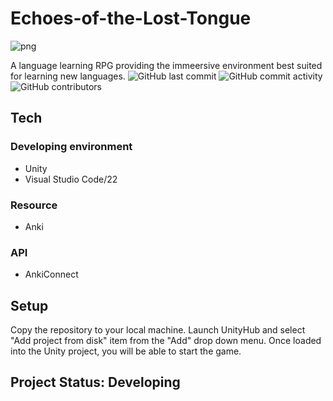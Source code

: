 # Echoes-of-the-Lost-Tongue
 ![png](https://github.com/user-attachments/assets/9e8a4c47-b21e-418d-b217-fa14a5386ece)


A language learning RPG providing the immeersive environment best suited for learning new languages.
![GitHub last commit](https://img.shields.io/github/last-commit/MarCrafting/Echoes-of-the-Lost-Tongue)
![GitHub commit activity](https://img.shields.io/github/commit-activity/w/marcrafting/echoes-of-the-lost-tongue)
![GitHub contributors](https://img.shields.io/github/contributors/marcrafting/echoes-of-the-lost-tongue)

## Tech
### Developing environment
* Unity
* Visual Studio Code/22
### Resource
* Anki
### API
* AnkiConnect

## Setup
Copy the repository to your local machine.
Launch UnityHub and select "Add project from disk" item from the "Add" drop down menu.
Once loaded into the Unity project, you will be able to start the game.

## Project Status: Developing
